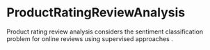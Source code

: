 # ProductRatingReviewAnalysis
Product rating review analysis considers the sentiment classification problem for online reviews using supervised approaches .
